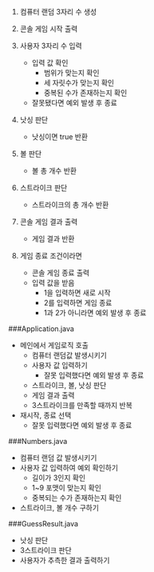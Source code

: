 1. 컴퓨터 랜덤 3자리 수 생성


2. 콘솔 게임 시작 출력
   

3. 사용자 3자리 수 입력  
   - 입력 값 확인  
        - 범위가 맞는지 확인  
        - 세 자릿수가 맞는지 확인
        - 중복된 수가 존재하는지 확인
   -  잘못됐다면 예외 발생 후 종료
   

4. 낫싱 판단  
   - 낫싱이면 true 반환
    

5. 볼 판단 
   - 볼 총 개수 반환
    

6. 스트라이크 판단  
   - 스트라이크의 총 개수 반환
   

7. 콘솔 게임 결과 출력
   - 게임 결과 반환 
   

8. 게임 종료 조건이라면  
    - 콘솔 게임 종료 출력  
    - 입력 값을 받음  
        - 1을 입력하면 새로 시작
        - 2를 입력하면 게임 종료
        - 1과 2가 아니라면 예외 발생 후 종료

###Application.java
- 메인에서 게임로직 호출
    - 컴퓨터 랜덤값 발생시키기
    - 사용자 값 입력하기
      - 잘못 입력했다면 예외 발생 후 종료
    - 스트라이크, 볼, 낫싱 판단
    - 게임 결과 출력
    - 3스트라이크를 만족할 때까지 반복
- 재시작, 종료 선택
  - 잘못 입력했다면 예외 발생 후 종료

###Numbers.java
- 컴퓨터 랜덤 값 발생시키기
- 사용자 값 입력하여 예외 확인하기
  - 길이가 3인지 확인
  - 1~9 포맷이 맞는지 확인
  - 중복되는 수가 존재하는지 확인
- 스트라이크, 볼 개수 구하기

###GuessResult.java
- 낫싱 판단
- 3스트라이크 판단
- 사용자가 추측한 결과 출력하기
